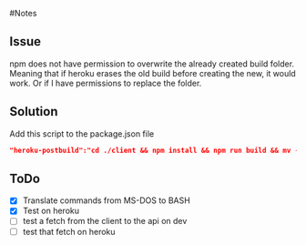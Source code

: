 #Notes

## Issue
npm does not have permission to overwrite the already created build folder. Meaning that if heroku erases the old build before creating the new, it would work. Or if I have permissions to replace the folder.

## Solution
Add this script to the package.json file 
```json
"heroku-postbuild":"cd ./client && npm install && npm run build && mv -f ./build ../"
```

## ToDo
- [x] Translate commands from MS-DOS to BASH
- [x] Test on heroku
- [ ] test a fetch from the client to the api on dev
- [ ] test that fetch on heroku